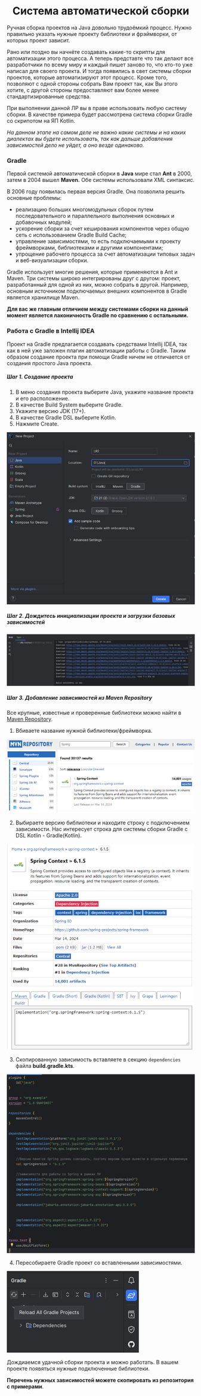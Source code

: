 <h1 align="center">
    Система автоматической сборки 
</h1>

Ручная сборка проектов на Java довольно трудоёмкий процесс. Нужно правильно указать нужные проекту библиотеки и
фрэймворки, от которых проект зависит.

Рано или поздно вы начнёте создавать какие-то скрипты для автоматизации этого процесса. А теперь представте что так
делают все разработчики по всему миру и каждый пишет заново то, что кто-то уже написал для своего проекта. И тогда
появились в свет системы сборки проектов, которые автоматизируют этот процесс. Кроме того, позволяют с одной стороны
собрать Вам проект так, как Вы этого хотите, с другой стороны предоставляют вам более менее стандартизированные
средства.

При выполнении данной ЛР вы в праве использовать любую систему сборки. В качестве примера будет рассмотрена система
сборки Gradle со скрипотом на ЯП Kotlin.

*На данном этапе на самом деле не важно какие системы и на каких диалектах вы будете использовать, так как дальше
добавления зависимостей дело не уйдет, а оно везде одинаково.*

<h3>
    Gradle
</h3>

Первой системой автоматической сборки в **Java** мире стал **Ant** в 2000, затем в 2004 вышел **Maven.** Обе системы
использовали XML синтаксис.

В 2006 году появилась первая версия Gradle. Она позволила решить основные проблемы:

- реализацию больших многомодульных сборок путем последовательного и параллельного выполнения основных и добавочных
  модулей;
- ускорение сборки за счет кеширования компонентов через общую сеть с использованием Gradle Build Cache;
- управление зависимостями, то есть подключаемыми к проекту фреймворками, библиотеками и другими компонентами;
- упрощение рабочего процесса за счет автоматизации типовых задач и веб-визуализации сборки.

Gradle использует многие решения, которые применяются в Ant и Maven. Три системы широко интегрированы друг с другом:
проект, разработанный для одной из них, можно собрать в другой. Например, основным источником подключаемых внешних
компонентов в Gradle является хранилище Maven.

**Для вас же главным отличием между системами сборки на данный момент является лаконичность Gradle по сравнению с
остальными.**

<h3>
  Работа с Gradle в Intellij IDEA
</h3>

Проект на Gradle предлагается создавать средствами Intellij IDEA, так как в ней уже заложен плагин автоматизации работы
с Gradle. Таким образом создание проекта при помощи Gradle ничем не отличается от создания простого Java проекта.

<h5>
  Шаг 1. Создание проекта
</h5>

1. В меню создания проекта выберите Java, укажите название проекта и его расположение.
2. В качестве Build System выберите Gradle.
3. Укажите версию JDK (17+).
4. В качестве Gradle DSL выберите Kotlin.
5. Нажмите Create.

![gradle.png](gradle.png)

<h5>
  Шаг 2. Дождитесь инициализации проекта и загрузки базовых зависимостей
</h5>

![buildSuccessful.png](buildSuccessful.png)

<h5>
  Шаг 3. Добавление зависимостей из Maven Repository
</h5>

Все крупные, известные и проверенные библиотеки можно найти в [Maven Repository](https://mvnrepository.com/).

1. Вбиваете название нужной библиотеки/фреймворка.

![mavenRepository.png](mavenRepository.png)

2. Выбираете версию библиотеки и находите строку с подключением зависимости. Нас интересует строка для системы сборки
   Gradle с DSL Kotlin - Gradle(Kotlin).

![gradleDependency.png](gradleDependency.png)

3. Скопированную зависимость вставляете в секцию ```dependencies``` файла **build.gradle.kts**.

![gradleBuildKts.png](gradleBuildKts.png)

4. Пересобираете Gradle проект со вставленными зависимостями.

![gradleRebuild.png](gradleRebuild.png)

Дождиаемся удачной сборки проекта и можно работать. В вашем проекте появяться нужные подключенные библиотеки.

**Перечень нужных зависимостей можете скопировать из репозитория с примерами**.